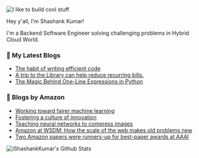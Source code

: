 ![I like to build cool stuff](https://res.cloudinary.com/dt8g3rhcy/image/upload/v1595929574/i_like_to_build_cool_shit._1_nzbwjh.png)

Hey y'all, I'm Shashank Kumar! 

I'm a Backend Software Engineer solving challenging problems in Hybrid Cloud World.

### 📕 My Latest Blogs
<!-- BLOG-POST-LIST:START -->
- [The habit of writing efficient code](https://medium.com/@ishashankkumar/the-habit-of-writing-efficient-code-153b05f04269?source=rss-d24dda280d5f------2)
- [A trip to the Library can help reduce recurring bills.](https://medium.com/swlh/a-trip-to-the-library-can-help-reduce-recurring-bills-23bca495cdf5?source=rss-d24dda280d5f------2)
- [The Magic Behind One-Line Expressions in Python](https://medium.com/swlh/the-magic-behind-one-line-expressions-in-python-816c10180c5c?source=rss-d24dda280d5f------2)
<!-- BLOG-POST-LIST:END -->

### 📕 Blogs by Amazon
<!-- AMAZON-BLOG-POST-LIST:START -->
- [Working toward fairer machine learning](https://www.amazon.science/research-awards/algorithmic-bias-and-fairness-in-machine-learning)
- [Fostering a culture of innovation](https://www.amazon.science/working-at-amazon/fostering-a-culture-of-innovation)
- [Teaching neural networks to compress images](https://www.amazon.science/blog/teaching-neural-networks-to-compress-images)
- [Amazon at WSDM: How the scale of the web makes old problems new](https://www.amazon.science/blog/amazon-at-wsdm-how-the-scale-of-the-web-makes-old-problems-new)
- [Two Amazon papers were runners-up for best-paper awards at AAAI](https://www.amazon.science/blog/two-amazon-papers-were-runners-up-for-best-paper-awards-at-aaai)
<!-- AMAZON-BLOG-POST-LIST:END -->



<img align="center" alt="iShashankKumar's Github Stats" src="https://github-readme-stats.vercel.app/api?username=ishashankkumar&show_icons=true&hide_border=true" />
